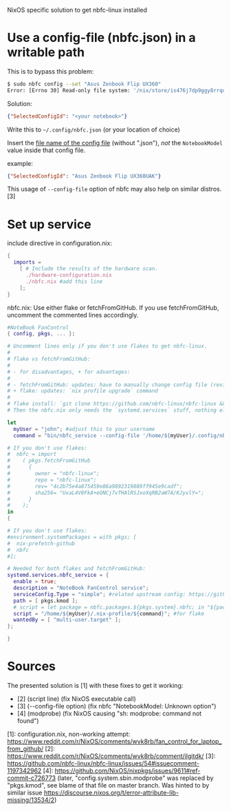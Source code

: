 NixOS specific solution to get nbfc-linux installed

# Use a config-file (nbfc.json) in a writable path

This is to bypass this problem:
```bash
$ sudo nbfc config --set "Asus Zenbook Flip UX360"
Error: [Errno 30] Read-only file system: '/nix/store/is476j7dp9ggy8rrqcmx68dpj21n3v0f-nbfc-linux/etc/nbfc/nbfc.json'
```

Solution:
```json
{"SelectedConfigId": "<your notebook>"}
```
Write this to `~/.config/nbfc.json` (or your location of choice)

Insert the [file name of the config file](https://github.com/nbfc-linux/nbfc-linux/tree/main/share/nbfc/configs) (without ".json"), *not* the `NotebookModel` value inside that config file.

example:
```json
{"SelectedConfigId": "Asus Zenbook Flip UX360UAK"}
```

This usage of `--config-file` option of nbfc may also help on similar distros. [3]

# Set up service

include directive in configuration.nix:
```nix
{
  imports =
    [ # Include the results of the hardware scan.
      ./hardware-configuration.nix
      ./nbfc.nix #add this line
    ];
}
```

nbfc.nix:
Use either flake or fetchFromGitHub. If you use fetchFromGitHub, uncomment the commented lines accordingly.
```nix
#NoteBook FanControl
{ config, pkgs, ... }:

# Uncomment lines only if you don't use flakes to get nbfc-linux.
#
# flake vs fetchFromGitHub:
#
# - for disadvantages, + for advantages:
#
# - fetchFromGitHub: updates: have to manually change config file (revision, hash)
# + flake: updates: `nix profile upgrade` command
#
# flake install: `git clone https://github.com/nbfc-linux/nbfc-linux && cd nbfc-linux && nix --experimental-features 'nix-command flakes' profile install`
# Then the nbfc.nix only needs the `systemd.services` stuff, nothing else.

let
  myUser = "john"; #adjust this to your username
  command = "bin/nbfc_service --config-file '/home/${myUser}/.config/nbfc.json'";

# If you don't use flakes:
#  nbfc = import 
#    ( pkgs.fetchFromGitHub 
#      { 
#        owner = "nbfc-linux"; 
#        repo = "nbfc-linux"; 
#        rev= "4c2b75e4a875459e86a9892319889ff945e9cadf";
#        sha256= "UxaL4V8FkA+eONCj7vTHAlRSJxoXqRB2aW7A/KJyvlY=";
#      }
#    );
in
{

# If you don't use flakes:
#environment.systemPackages = with pkgs; [
#  nix-prefetch-github
#  nbfc
#];

# Needed for both flakes and fetchFromGitHub:
systemd.services.nbfc_service = {
  enable = true;
  description = "NoteBook FanControl service";
  serviceConfig.Type = "simple"; #related upstream config: https://github.com/nbfc-linux/nbfc-linux/blob/main/etc/systemd/system/nbfc_service.service.in
  path = [ pkgs.kmod ];
  # script = let package = nbfc.packages.${pkgs.system}.nbfc; in "${package}/${command}"; #for fetchFromGitHub
  script = "/home/${myUser}/.nix-profile/${command}"; #for flake
  wantedBy = [ "multi-user.target" ];
};

}
```

# Sources

The presented solution is [1] with these fixes to get it working:
- [2] (script line) (fix NixOS executable call)
- [3] (--config-file option) (fix nbfc "NotebookModel: Unknown option")
- [4] (modprobe) (fix NixOS causing "sh: modprobe: command not found")

[1]: configuration.nix, non-working attempt: https://www.reddit.com/r/NixOS/comments/wvk8rb/fan_control_for_laptop_from_github/
[2]: https://www.reddit.com/r/NixOS/comments/wvk8rb/comment/ilgitdk/
[3]: https://github.com/nbfc-linux/nbfc-linux/issues/54#issuecomment-1197342962
[4]: https://github.com/NixOS/nixpkgs/issues/9611#ref-commit-c726773 (later, "config.system.sbin.modprobe" was replaced by "pkgs.kmod", see blame of that file on master branch. Was hinted to by similar issue https://discourse.nixos.org/t/error-attribute-lib-missing/13534/2)
